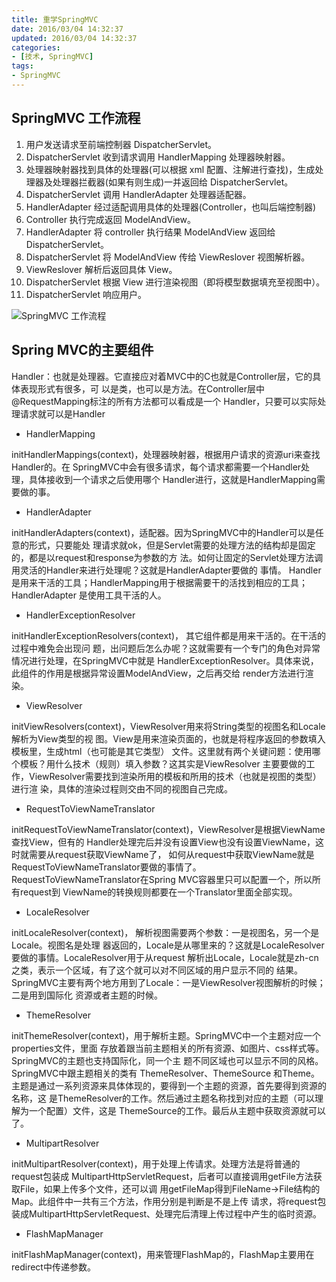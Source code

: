 ```yaml
---
title: 重学SpringMVC
date: 2016/03/04 14:32:37
updated: 2016/03/04 14:32:37
categories:
- [技术, SpringMVC]
tags:
- SpringMVC
---
```




## SpringMVC 工作流程

1. 用户发送请求至前端控制器 DispatcherServlet。
2. DispatcherServlet 收到请求调用 HandlerMapping 处理器映射器。
3. 处理器映射器找到具体的处理器(可以根据 xml 配置、注解进行查找)，生成处理器及处理器拦截器(如果有则生成)一并返回给 DispatcherServlet。
4. DispatcherServlet 调用 HandlerAdapter 处理器适配器。
5. HandlerAdapter 经过适配调用具体的处理器(Controller，也叫后端控制器)
6. Controller 执行完成返回 ModelAndView。
7. HandlerAdapter 将 controller 执行结果 ModelAndView 返回给 DispatcherServlet。
8. DispatcherServlet 将 ModelAndView 传给 ViewReslover 视图解析器。
9. ViewReslover 解析后返回具体 View。
10. DispatcherServlet 根据 View 进行渲染视图（即将模型数据填充至视图中）。
11. DispatcherServlet 响应用户。



![SpringMVC 工作流程](./assets/image-20240419063724062.png)



## Spring MVC的主要组件



Handler：也就是处理器。它直接应对着MVC中的C也就是Controller层，它的具体表现形式有很多，可
以是类，也可以是方法。在Controller层中@RequestMapping标注的所有方法都可以看成是一个
Handler，只要可以实际处理请求就可以是Handler

- HandlerMapping

initHandlerMappings(context)，处理器映射器，根据用户请求的资源uri来查找Handler的。在
SpringMVC中会有很多请求，每个请求都需要一个Handler处理，具体接收到一个请求之后使用哪个
Handler进行，这就是HandlerMapping需要做的事。

- HandlerAdapter

initHandlerAdapters(context)，适配器。因为SpringMVC中的Handler可以是任意的形式，只要能处
理请求就ok，但是Servlet需要的处理方法的结构却是固定的，都是以request和response为参数的方
法。如何让固定的Servlet处理方法调用灵活的Handler来进行处理呢？这就是HandlerAdapter要做的
事情。
Handler是用来干活的工具；HandlerMapping用于根据需要干的活找到相应的工具；HandlerAdapter
是使用工具干活的人。

- HandlerExceptionResolver

initHandlerExceptionResolvers(context)， 其它组件都是用来干活的。在干活的过程中难免会出现问
题，出问题后怎么办呢？这就需要有一个专门的角色对异常情况进行处理，在SpringMVC中就是
HandlerExceptionResolver。具体来说，此组件的作用是根据异常设置ModelAndView，之后再交给
render方法进行渲染。

- ViewResolver

initViewResolvers(context)，ViewResolver用来将String类型的视图名和Locale解析为View类型的视
图。View是用来渲染页面的，也就是将程序返回的参数填入模板里，生成html（也可能是其它类型）
文件。这里就有两个关键问题：使用哪个模板？用什么技术（规则）填入参数？这其实是ViewResolver
主要要做的工作，ViewResolver需要找到渲染所用的模板和所用的技术（也就是视图的类型）进行渲
染，具体的渲染过程则交由不同的视图自己完成。

- RequestToViewNameTranslator

initRequestToViewNameTranslator(context)，ViewResolver是根据ViewName查找View，但有的
Handler处理完后并没有设置View也没有设置ViewName，这时就需要从request获取ViewName了，
如何从request中获取ViewName就是RequestToViewNameTranslator要做的事情了。
RequestToViewNameTranslator在Spring MVC容器里只可以配置一个，所以所有request到
ViewName的转换规则都要在一个Translator里面全部实现。

- LocaleResolver

initLocaleResolver(context)， 解析视图需要两个参数：一是视图名，另一个是Locale。视图名是处理
器返回的，Locale是从哪里来的？这就是LocaleResolver要做的事情。LocaleResolver用于从request
解析出Locale，Locale就是zh-cn之类，表示一个区域，有了这个就可以对不同区域的用户显示不同的
结果。SpringMVC主要有两个地方用到了Locale：一是ViewResolver视图解析的时候；二是用到国际化
资源或者主题的时候。

- ThemeResolver

initThemeResolver(context)，用于解析主题。SpringMVC中一个主题对应一个properties文件，里面
存放着跟当前主题相关的所有资源、如图片、css样式等。SpringMVC的主题也支持国际化，同一个主
题不同区域也可以显示不同的风格。SpringMVC中跟主题相关的类有 ThemeResolver、ThemeSource
和Theme。主题是通过一系列资源来具体体现的，要得到一个主题的资源，首先要得到资源的名称，这
是ThemeResolver的工作。然后通过主题名称找到对应的主题（可以理解为一个配置）文件，这是
ThemeSource的工作。最后从主题中获取资源就可以了。

- MultipartResolver

initMultipartResolver(context)，用于处理上传请求。处理方法是将普通的request包装成
MultipartHttpServletRequest，后者可以直接调用getFile方法获取File，如果上传多个文件，还可以调
用getFileMap得到FileName->File结构的Map。此组件中一共有三个方法，作用分别是判断是不是上传
请求，将request包装成MultipartHttpServletRequest、处理完后清理上传过程中产生的临时资源。

- FlashMapManager

initFlashMapManager(context)，用来管理FlashMap的，FlashMap主要用在redirect中传递参数。
